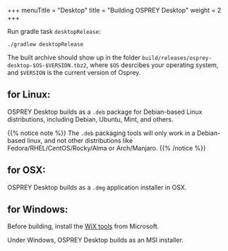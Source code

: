 +++
menuTitle = "Desktop"
title = "Building OSPREY Desktop"
weight = 2
+++


Run gradle task `desktopRelease`:
```shell
./gradlew desktopRelease
```

The built archive should show up in the folder
`build/releases/osprey-desktop-$OS-$VERSION.tbz2`,
where `$OS` desrcibes your operating system,
and `$VERSION` is the current version of Osprey.


## for Linux:

OSPREY Desktop builds as a `.deb` package for Debian-based Linux
distributions, including Debian, Ubuntu, Mint, and others.

{{% notice note %}}
The `.deb` packaging tools will only work in a Debian-based linux,
and not other distributions like Fedora/RHEL/CentOS/Rocky/Alma or Arch/Manjaro.
{{% /notice %}}

<!-- TODO: build RPMs for Fedora/RHEL/CentOS/Rocky/Alma/etc ? -->
<!-- TODO: find a way to build for Arch/Manjaro? ? -->


## for OSX:

OSPREY Desktop builds as a `.dmg` application installer in OSX.


## for Windows:

Before building, install the [WiX tools][wix] from Microsoft.

[wix]: https://wixtoolset.org/

Under Windows, OSPREY Desktop builds as an MSI installer.
